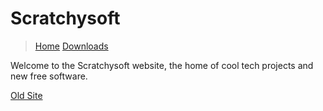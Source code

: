 # Scratchysoft
>[Home](/)
>[Downloads](/downloads)

Welcome to the Scratchysoft website, the home of cool tech projects and new free software.

[Old Site](https://scratchysoft.github.io/home)
